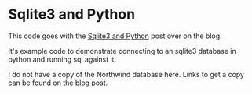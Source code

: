 # Sqlite3 and Python

This code goes with the [Sqlite3 and Python](https://codefrom.wordpress.com/2023/05/07/sqlite3-and-python/) post over on the blog.

It's example code to demonstrate connecting to an sqlite3 database in python and running sql against it.

I do not have a copy of the Northwind database here. Links to get a copy can be found on the blog post.
